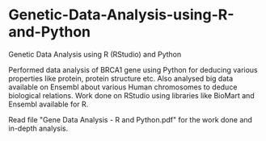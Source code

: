 # Genetic-Data-Analysis-using-R-and-Python

Genetic Data Analysis using R (RStudio) and Python

Performed data analysis of BRCA1 gene using Python for deducing various properties like protein, protein structure etc.
Also analysed big data available on Ensembl about various Human chromosomes to deduce biological relations. Work done on RStudio using libraries like BioMart and Ensembl available for R.

Read file "Gene Data Analysis - R and Python.pdf" for the work done and in-depth analysis.
